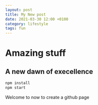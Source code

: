 ```yaml
---
layout: post
title: My New post
date: 2021-03-30 12:00 +0100
category: lifestyle
tags: fun
---
```


# Amazing stuff

## A new dawn of execellence

```bash
npm install
npm start
```

Welcome to now to create a github page
